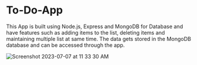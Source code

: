 # To-Do-App
This App is built using Node.js, Express and MongoDB for Database and have features such as adding items to the list, deleting items and maintaining multiple list at same time.
The data gets stored in the MongoDB database and can be accessed through the app. 

![Screenshot 2023-07-07 at 11 33 30 AM](https://github.com/ujjwal2512/To-Do-App/assets/61770678/998574e0-069a-440a-85ff-fb0105ca2220)
